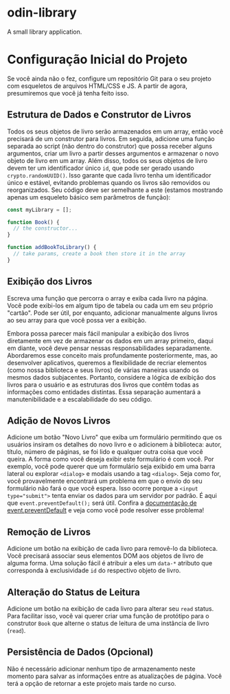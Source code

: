 # odin-library
A small library application.

# Configuração Inicial do Projeto

Se você ainda não o fez, configure um repositório Git para o seu projeto com esqueletos de arquivos HTML/CSS e JS. A partir de agora, presumiremos que você já tenha feito isso.

## Estrutura de Dados e Construtor de Livros

Todos os seus objetos de livro serão armazenados em um array, então você precisará de um construtor para livros. Em seguida, adicione uma função separada ao script (não dentro do construtor) que possa receber alguns argumentos, criar um livro a partir desses argumentos e armazenar o novo objeto de livro em um array. Além disso, todos os seus objetos de livro devem ter um identificador único `id`, que pode ser gerado usando `crypto.randomUUID()`. Isso garante que cada livro tenha um identificador único e estável, evitando problemas quando os livros são removidos ou reorganizados. Seu código deve ser semelhante a este (estamos mostrando apenas um esqueleto básico sem parâmetros de função):

```javascript
const myLibrary = [];

function Book() {
  // the constructor...
}

function addBookToLibrary() {
  // take params, create a book then store it in the array
}
```

## Exibição dos Livros

Escreva uma função que percorra o array e exiba cada livro na página. Você pode exibi-los em algum tipo de tabela ou cada um em seu próprio "cartão". Pode ser útil, por enquanto, adicionar manualmente alguns livros ao seu array para que você possa ver a exibição.

Embora possa parecer mais fácil manipular a exibição dos livros diretamente em vez de armazenar os dados em um array primeiro, daqui em diante, você deve pensar nessas responsabilidades separadamente. Abordaremos esse conceito mais profundamente posteriormente, mas, ao desenvolver aplicativos, queremos a flexibilidade de recriar elementos (como nossa biblioteca e seus livros) de várias maneiras usando os mesmos dados subjacentes. Portanto, considere a lógica de exibição dos livros para o usuário e as estruturas dos livros que contêm todas as informações como entidades distintas. Essa separação aumentará a manutenibilidade e a escalabilidade do seu código.

## Adição de Novos Livros

Adicione um botão "Novo Livro" que exiba um formulário permitindo que os usuários insiram os detalhes do novo livro e o adicionem à biblioteca: autor, título, número de páginas, se foi lido e qualquer outra coisa que você queira. A forma como você deseja exibir este formulário é com você. Por exemplo, você pode querer que um formulário seja exibido em uma barra lateral ou explorar `<dialog>` e modais usando a tag `<dialog>`. Seja como for, você provavelmente encontrará um problema em que o envio do seu formulário não fará o que você espera. Isso ocorre porque a `<input type="submit">` tenta enviar os dados para um servidor por padrão. É aqui que `event.preventDefault();` será útil. Confira a [documentação de event.preventDefault](https://developer.mozilla.org/en-US/docs/Web/API/Event/preventDefault) e veja como você pode resolver esse problema!

## Remoção de Livros

Adicione um botão na exibição de cada livro para removê-lo da biblioteca.
Você precisará associar seus elementos DOM aos objetos de livro de alguma forma. Uma solução fácil é atribuir a eles um `data-*` atributo que corresponda à exclusividade `id` do respectivo objeto de livro.

## Alteração do Status de Leitura

Adicione um botão na exibição de cada livro para alterar seu `read` status.
Para facilitar isso, você vai querer criar uma função de protótipo para o construtor `Book` que alterne o status de leitura de uma instância de livro (`read`).

## Persistência de Dados (Opcional)

Não é necessário adicionar nenhum tipo de armazenamento neste momento para salvar as informações entre as atualizações de página. Você terá a opção de retornar a este projeto mais tarde no curso.
